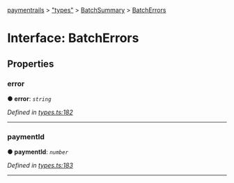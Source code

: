 [paymentrails](../README.md) > ["types"](../modules/_types_.md) > [BatchSummary](../modules/_types_.batchsummary.md) > [BatchErrors](../interfaces/_types_.batchsummary.batcherrors.md)



# Interface: BatchErrors


## Properties
<a id="error"></a>

###  error

**●  error**:  *`string`* 

*Defined in [types.ts:182](https://github.com/PaymentRails/javascript-sdk/blob/e46ce8e/lib/types.ts#L182)*





___

<a id="paymentid"></a>

###  paymentId

**●  paymentId**:  *`number`* 

*Defined in [types.ts:183](https://github.com/PaymentRails/javascript-sdk/blob/e46ce8e/lib/types.ts#L183)*





___


